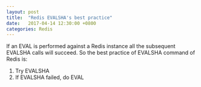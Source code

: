 ```yaml
---
layout: post
title:  "Redis EVALSHA's best practice"
date:   2017-04-14 12:30:00 +0800
categories: Redis
---
```

If an EVAL is performed against a Redis instance all the subsequent EVALSHA calls will succeed.
So the best practice of EVALSHA command of Redis is:

1. Try EVALSHA
2. If EVALSHA failed, do EVAL
